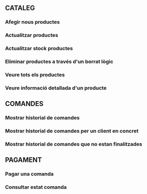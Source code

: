 ## CATALEG

### Afegir nous productes

### Actualitzar productes

### Actualitzar stock productes

### Eliminar productes a través d'un borrat lògic

### Veure tots els productes

### Veure informació detallada d'un producte

## COMANDES

### Mostrar historial de comandes

### Mostrar historial de comandes per un client en concret

### Mostrar historial de comandes que no estan finalitzades

## PAGAMENT

### Pagar una comanda

### Consultar estat comanda
